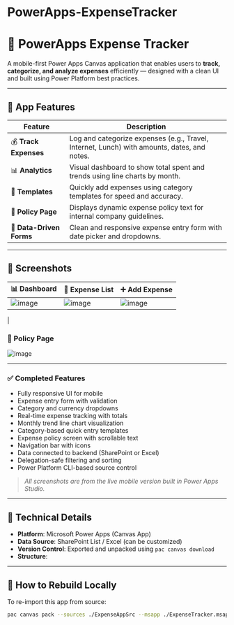 # PowerApps-ExpenseTracker

# 💸 PowerApps Expense Tracker

A mobile-first Power Apps Canvas application that enables users to **track, categorize, and analyze expenses** 
efficiently — designed with a clean UI and built using Power Platform best practices.

---

## 📱 App Features

| Feature | Description |
|--------|-------------|
| 💰 **Track Expenses** | Log and categorize expenses (e.g., Travel, Internet, Lunch) with amounts, dates, and notes. |
| 📊 **Analytics** | Visual dashboard to show total spent and trends using line charts by month. |
| 📂 **Templates** | Quickly add expenses using category templates for speed and accuracy. |
| 📄 **Policy Page** | Displays dynamic expense policy text for internal company guidelines. |
| 🧾 **Data-Driven Forms** | Clean and responsive expense entry form with date picker and dropdowns. |

---

## 🧠 Screenshots

| 📊 Dashboard | 🧾 Expense List | ➕ Add Expense |
|-------------|----------------|----------------|
|![image](https://github.com/user-attachments/assets/1ade6b63-f333-4c31-b47a-61bf0649970a)| ![image](https://github.com/user-attachments/assets/9be00a6c-fabc-4378-96b4-f6aff4bc4b12)| ![image](https://github.com/user-attachments/assets/984f3d23-ee25-4b00-b799-d28a8ad0be3a)
 |

### 📘 Policy Page

![image](https://github.com/user-attachments/assets/5dbc0281-aec7-4673-b3e8-5a23825c0087)


---

### ✅ Completed Features

- Fully responsive UI for mobile
- Expense entry form with validation
- Category and currency dropdowns
- Real-time expense tracking with totals
- Monthly trend line chart visualization
- Category-based quick entry templates
- Expense policy screen with scrollable text
- Navigation bar with icons
- Data connected to backend (SharePoint or Excel)
- Delegation-safe filtering and sorting
- Power Platform CLI-based source control

> _All screenshots are from the live mobile version built in Power Apps Studio._


---

## 🔧 Technical Details

- **Platform**: Microsoft Power Apps (Canvas App)
- **Data Source**: SharePoint List / Excel (can be customized)
- **Version Control**: Exported and unpacked using `pac canvas download`
- **Structure**:


---

## 🚀 How to Rebuild Locally

To re-import this app from source:

```bash
pac canvas pack --sources ./ExpenseAppSrc --msapp ./ExpenseTracker.msapp

